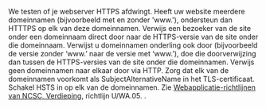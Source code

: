 We testen of je webserver HTTPS afdwingt. Heeft uw website meerdere domeinnamen (bijvoorbeeld met en zonder 'www.'), ondersteun dan HTTTPS op elk van deze domeinnamen. Verwijs een bezoeker van de site onder een domeinnaam direct door naar de HTTPS-versie van de site onder die domeinnaam. Verwijst u domeinnamen onderling ook door (bijvoorbeeld de versie zonder ‘www.’ naar de versie met ‘www.’), doe die doorverwijzing dan tussen de HTTPS-versies van de site onder die domeinnamen. Verwijs geen domeinnamen naar elkaar door via HTTP. Zorg dat elk van de domeinnamen voorkomt als SubjectAlternativeName in het TLS-certificaat. Schakel HSTS in op elk van de domeinnamen. Zie [Webapplicatie-richtlijnen van NCSC, Verdieping](https://www.ncsc.nl/actueel/whitepapers/ict-beveiligingsrichtlijnen-voor-webapplicaties.html), richtlijn U/WA.05.
.
